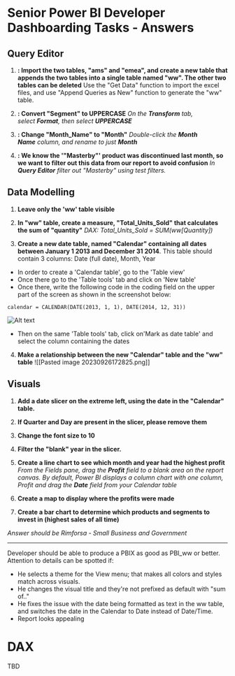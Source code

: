 # Senior Power BI Developer Dashboarding Tasks - Answers

## Query Editor

1. **: Import the two tables, "ams" and "emea", and create a new table that appends the two tables into a single table named "ww". The other two tables can be deleted**
Use the "Get Data" function to import the excel files, and use "Append Queries as New" function to generate the "ww" table. 

2. **: Convert "Segment" to UPPERCASE**
*On the **Transform** tab, select **Format**, then select **UPPERCASE***

3. **: Change "Month_Name" to "Month"**
*Double-click the **Month Name** column, and rename to just **Month***

4. **: We know the '"Masterby"' product was discontinued last month, so we want to filter out this data from our report to avoid confusion**
*In **Query Editor** filter out "Masterby" using test filters.*

## Data Modelling


1. **Leave only the 'ww' table visible**
 
2. **In "ww" table, create a measure, "Total_Units_Sold" that calculates the sum of "quantity"**
*DAX: Total_Units_Sold = SUM(ww[Quantity])*

3. **Create a new date table, named "Calendar" containing all dates between January 1 2013 and December 31 2014**. This table should contain 3 columns: Date (full date), Month, Year

- In order to create a 'Calendar table', go to the 'Table view'
- Once there go to the 'Table tools' tab and click on 'New table'
- Once there, write the following code in the coding field on the upper part of the screen as shown in the screenshot below:

```calendar = CALENDAR(DATE(2013, 1, 1), DATE(2014, 12, 31))```

![Alt text](image-1.png)

- Then on the same 'Table tools' tab, click on'Mark as date table' and select the column containing the dates


4. **Make a relationship between the new "Calendar" table and the "ww" table**
 ![[Pasted image 20230926172825.png]]

## Visuals

1. **Add a date slicer on the extreme left, using the date in the "Calendar" table.**
2. **If Quarter and Day are present in the slicer, please remove them**
3. **Change the font size to 10**
4. **Filter the "blank" year in the slicer.**


5. **Create a line chart to see which month and year had the highest profit**
*From the Fields pane, drag the **Profit** field to a blank area on the report canvas. By default, Power BI displays a column chart with one column, Profit and drag the **Date** field from your Calendar table*

6. **Create a map to display  where the profits were made**

7. **Create a bar chart to determine which products and segments to invest in (highest sales of all time)**

*Answer should be Rimforsa - Small Business and Government*

_____________________________

Developer should be able to produce a PBIX as good as PBI_ww or better.
Attention to details can be spotted if:

- He selects a theme for the View menu; that makes all colors and styles match across visuals.
- He changes the visual title and they're not prefixed as default with "sum of.."
- He fixes the issue with the date being formatted as text in the ww table, and switches the date in the Calendar to Date instead of Date/Time.
- Report looks appealing


# DAX

TBD
